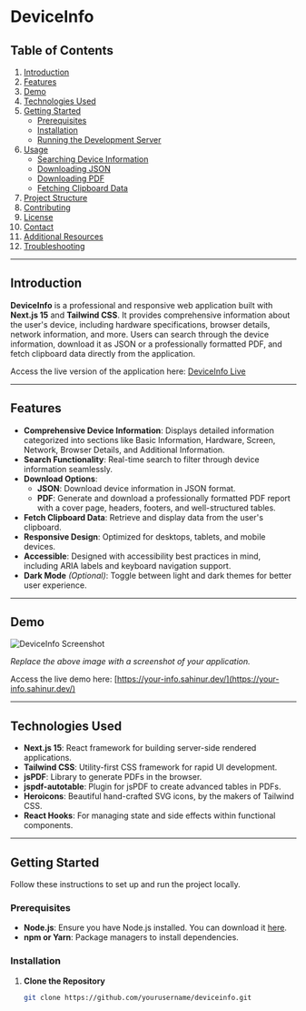 # DeviceInfo


## Table of Contents

1. [Introduction](#introduction)
2. [Features](#features)
3. [Demo](#demo)
4. [Technologies Used](#technologies-used)
5. [Getting Started](#getting-started)
   - [Prerequisites](#prerequisites)
   - [Installation](#installation)
   - [Running the Development Server](#running-the-development-server)
6. [Usage](#usage)
   - [Searching Device Information](#searching-device-information)
   - [Downloading JSON](#downloading-json)
   - [Downloading PDF](#downloading-pdf)
   - [Fetching Clipboard Data](#fetching-clipboard-data)
7. [Project Structure](#project-structure)
8. [Contributing](#contributing)
9. [License](#license)
10. [Contact](#contact)
11. [Additional Resources](#additional-resources)
12. [Troubleshooting](#troubleshooting)

---

## Introduction

**DeviceInfo** is a professional and responsive web application built with **Next.js 15** and **Tailwind CSS**. It provides comprehensive information about the user's device, including hardware specifications, browser details, network information, and more. Users can search through the device information, download it as JSON or a professionally formatted PDF, and fetch clipboard data directly from the application.

Access the live version of the application here: [DeviceInfo Live](https://your-info.sahinur.dev/)

---

## Features

- **Comprehensive Device Information**: Displays detailed information categorized into sections like Basic Information, Hardware, Screen, Network, Browser Details, and Additional Information.
- **Search Functionality**: Real-time search to filter through device information seamlessly.
- **Download Options**:
  - **JSON**: Download device information in JSON format.
  - **PDF**: Generate and download a professionally formatted PDF report with a cover page, headers, footers, and well-structured tables.
- **Fetch Clipboard Data**: Retrieve and display data from the user's clipboard.
- **Responsive Design**: Optimized for desktops, tablets, and mobile devices.
- **Accessible**: Designed with accessibility best practices in mind, including ARIA labels and keyboard navigation support.
- **Dark Mode** *(Optional)*: Toggle between light and dark themes for better user experience.

---

## Demo

![DeviceInfo Screenshot](https://i.ibb.co.com/y4yvDjr/your-info.png)

*Replace the above image with a screenshot of your application.*

Access the live demo here: [https://your-info.sahinur.dev/](https://your-info.sahinur.dev/)

---

## Technologies Used

- **Next.js 15**: React framework for building server-side rendered applications.
- **Tailwind CSS**: Utility-first CSS framework for rapid UI development.
- **jsPDF**: Library to generate PDFs in the browser.
- **jspdf-autotable**: Plugin for jsPDF to create advanced tables in PDFs.
- **Heroicons**: Beautiful hand-crafted SVG icons, by the makers of Tailwind CSS.
- **React Hooks**: For managing state and side effects within functional components.

---

## Getting Started

Follow these instructions to set up and run the project locally.

### Prerequisites

- **Node.js**: Ensure you have Node.js installed. You can download it [here](https://nodejs.org/).
- **npm or Yarn**: Package managers to install dependencies.

### Installation

1. **Clone the Repository**

   ```bash
   git clone https://github.com/yourusername/deviceinfo.git
